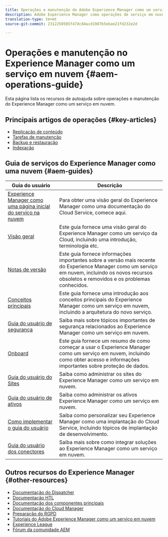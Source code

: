 ```yaml
---
title: Operações e manutenção do Adobe Experience Manager como um serviço em nuvem
description: Adobe Experience Manager como operações de serviço em nuvem e recursos de autoajuda de manutenção e links de documentação
translation-type: tm+mt
source-git-commit: 2312250505f47dc84acd1987b5ebae21fd232e2d

---
```



# Operações e manutenção no Experience Manager como um serviço em nuvem {#aem-operations-guide}

Esta página lista os recursos de autoajuda sobre operações e manutenção do Experience Manager como um serviço em nuvem.

## Principais artigos de operações {#key-articles}

* [Replicação de conteúdo](replication.md)
* [Tarefas de manutenção](maintenance.md)
* [Backup e restauração](backup.md)
* [Indexação](indexing.md)

## Guia de serviços do Experience Manager como uma nuvem {#aem-guides}

| Guia do usuário | Descrição |
|---|---|
| [Experience Manager como uma página inicial do serviço na nuvem](/help/landing/home.md) | Para obter uma visão geral do Experience Manager como uma documentação do Cloud Service, comece aqui. |
| [Visão geral](/help/overview/home.md) | Este guia fornece uma visão geral do Experience Manager como um serviço da Cloud, incluindo uma introdução, terminologia etc. |
| [Notas de versão](/help/release-notes/home.md) | Este guia fornece informações importantes sobre a versão mais recente do Experience Manager como um serviço em nuvem, incluindo os novos recursos obsoletos e removidos e os problemas conhecidos. |
| [Conceitos principais](/help/core-concepts/home.md) | Este guia fornece uma introdução aos conceitos principais do Experience Manager como um serviço em nuvem, incluindo a arquitetura do novo serviço. |
| [Guia do usuário de segurança](/help/security/home.md) | Saiba mais sobre tópicos importantes de segurança relacionados ao Experience Manager como um serviço em nuvem. |
| [Onboard](/help/onboarding/home.md) | Este guia fornece um resumo de como começar a usar o Experience Manager como um serviço em nuvem, incluindo como obter acesso e informações importantes sobre proteção de dados. |
| [Guia do usuário do Sites](/help/sites-cloud/home.md) | Saiba como administrar os sites do Experience Manager como um serviço em nuvem. |
| [Guia do usuário de ativos](/help/assets/home.md) | Saiba como administrar os ativos Experience Manager como um serviço em nuvem. |
| [Como implementar o guia do usuário](/help/implementing/home.md) | Saiba como personalizar seu Experience Manager como uma implantação do Cloud Service, incluindo tópicos de implantação de desenvolvimento. |
| [Guia do usuário dos conectores](/help/connectors/home.md) | Saiba mais sobre como integrar soluções ao Experience Manager como um serviço em nuvem. |

## Outros recursos do Experience Manager {#other-resources}

* [Documentação do Dispatcher](/help/implementing/dispatcher/overview.md)
* [Documentação HTL](https://docs.adobe.com/content/help/en/experience-manager-htl/using/overview.html)
* [Documentação dos componentes principais](https://docs.adobe.com/content/help/en/experience-manager-core-components/using/introduction.html)
* [Documentação do Cloud Manager](https://docs.adobe.com/content/help/en/experience-manager-cloud-manager/using/introduction-to-cloud-manager.html)
* [Preparação do RGPD](/help/onboarding/data-privacy-and-protection-readiness/aem-readiness.md)
* [Tutoriais do Adobe Experience Manager como um serviço em nuvem](https://docs.adobe.com/content/help/en/experience-manager-learn/cloud-service/overview.html)
* [Experience League](https://guided.adobe.com/?promoid=K42KVXHD&mv=other#solutions/experience-manager)
* [Fórum da comunidade AEM](https://forums.adobe.com/community/experience-cloud/marketing-cloud/experience-manager)